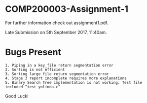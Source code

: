 # COMP200003-Assignment-1
For further information check out assignment1.pdf.

Late Submission on 5th September 2017, 11:40am.

# Bugs Present
	1. Piping in a key_file return segmentation error
	2. Sorting is not efficient
	3. Sorting large file return segmentation error
	4. Stage 3 report incomplete requires more explanations
	5. Binary Search Tree implementation is not working: Test file included “test_yolinda.c”

Good Luck!

